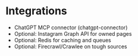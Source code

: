 # Integrations

- ChatGPT MCP connector (chatgpt-connector)
- Optional: Instagram Graph API for owned pages
- Optional: Redis for caching and queues
- Optional: Firecrawl/Crawlee on tough sources
